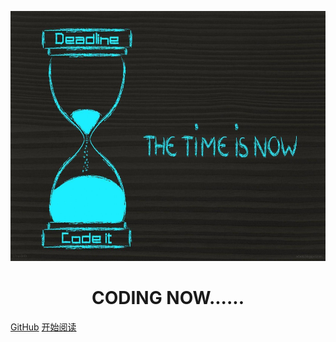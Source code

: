 <p align="center">
<img src="./assets/cover.jpg" width="800" height=400 />
</p>
<h1 align="center"><strong>CODING NOW......</strong></h1>

[GitHub](https://github.com/jorgen-zhao/blog)
[开始阅读](#blog)





